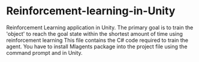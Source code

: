 # Reinforcement-learning-in-Unity
Reinforcement Learning application in Unity. The primary goal is to train the 'object' to reach the goal state within the shortest amount of time using reinforcement learning
This file contains the C# code required to train the agent. You have to install Mlagents package into the project file using the command prompt and in Unity.
